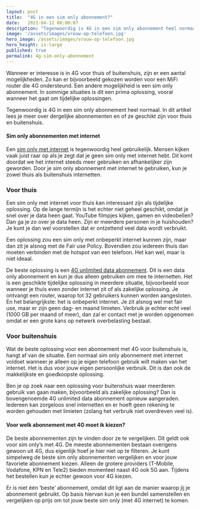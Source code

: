 ```yaml
---
layout: post
title:  "4G in een sim only abonnement?"
date:   2021-04-12 08:00:07
description: "Tegenwoordig is 4G in een sim only abonnement heel normaal. In dit artikel lees je over dergelijke abonnementen en of ze geschikt zijn voor thuis en buitenshuis."
image: '/assets/images/vrouw-op-telefoon.jpg'
hero_image: /assets/images/vrouw-op-telefoon.jpg
hero_height: is-large
published: true
permalink: 4g-sim-only-abonnement
---
```


Wanneer er interesse is in 4G voor thuis of buitenshuis, zijn er een aantal mogelijkheden. Zo kan er bijvoorbeeld gekozen worden voor een MiFi router die 4G ondersteund. Een andere mogelijkheid is een sim only abonnement. In sommige situaties is dit een prima oplossing, vooral wanneer het gaat om tijdelijke oplossingen.

Tegenwoordig is 4G in een sim only abonnement heel normaal. In dit artikel lees je meer over dergelijke abonnementen en of ze geschikt zijn voor thuis en buitenshuis.

#### Sim only abonnementen met internet
Een [sim only met internet](https://www.simonlycheck.nl/sim-only-met-internet/) is tegenwoordig heel gebruikelijk. Mensen kijken vaak juist raar op als je zegt dat je geen sim only met internet hebt. Dit komt doordat we het internet steeds meer gebruiken en afhankelijker zijn geworden. Door je sim only abonnement met internet te gebruiken, kun je zowel thuis als buitenshuis internetten.

### Voor thuis
Een sim only met internet voor thuis kan interessant zijn als tijdelijke oplossing. Op de lange termijn is het echter niet geheel geschikt, omdat je snel over je data heen gaat. YouTube filmpjes kijken, gamen en videobellen? Dan ga je zo over je data heen. Zijn er meerdere personen in je huishouden? Je kunt je dan wel voorstellen dat er ontzettend veel data wordt verbruikt.

Een oplossing zou een sim only met onbeperkt internet kunnen zijn, maar dan zit je alsnog met de Fair use Policy. Bovendien zou iedereen thuis dan moeten verbinden met de hotspot van een telefoon. Het kan wel, maar is niet ideaal.

De beste oplossing is een [4G unlimited data abonnement](https://www.simonlycheck.nl/4g-unlimited-data/). Dit is een data only abonnement en kun je dus alleen gebruiken om mee te internetten. Het is een geschikte tijdelijke oplossing in meerdere situatie, bijvoorbeeld voor wanneer je thuis even zonder internet zit of als zakelijke oplossing.
Je ontvangt een router, waarop tot 32 gebruikers kunnen worden aangesloten. En het belangrijkste: het is onbeperkt internet. Je zit alsnog wel met fair use, maar er zijn geen dag- en maand limieten. Verbruik je echter echt veel (1000 GB per maand of meer), dan zal er contact met je worden opgenomen omdat er een grote kans op netwerk overbelasting bestaat.

### Voor buitenshuis

Wat de beste oplossing voor een abonnement met 4G voor buitenshuis is, hangt af van de situatie. Een normaal sim only abonnement met internet voldoet wanneer je alleen op je eigen telefoon gebruik wilt maken van het internet. Het is dus voor jouw eigen persoonlijke verbruik. Dit is dan ook de makkelijkste en goedkoopste oplossing.

Ben je op zoek naar een oplossing voor buitenshuis waar meerderen gebruik van gaan maken, bijvoorbeeld als zakelijke oplossing? Dan is bovengenoemde 4G unlimited data abonnement opnieuw aangeraden. Iedereen kan zorgeloos snel internetten en er hoeft geen rekening te worden gehouden met limieten (zolang het verbruik niet overdreven veel is).

#### Voor welk abonnement met 4G moet ik kiezen?

De beste abonnementen zijn te vinden door ze te vergelijken. Dit geldt ook voor sim only’s met 4G. De meeste abonnementen bestaan overigens gewoon uit 4G, dus eigenlijk hoef je hier niet op te filteren. Je kunt simpelweg de beste sim only abonnementen vergelijken en voor jouw favoriete abonnement kiezen. Alleen de grotere providers (T-Mobile, Vodafone, KPN en Tele2) bieden momenteel naast 4G ook 5G aan. Tijdens het bestellen kun je echter gewoon voor 4G kiezen. 

Er is niet één ‘beste’ abonnement, omdat dit ligt aan de manier waarop jij je abonnement gebruikt. Op basis hiervan kun je een bundel samenstellen en vergelijken op prijs om tot jouw beste sim only (met 4G internet) te komen.

